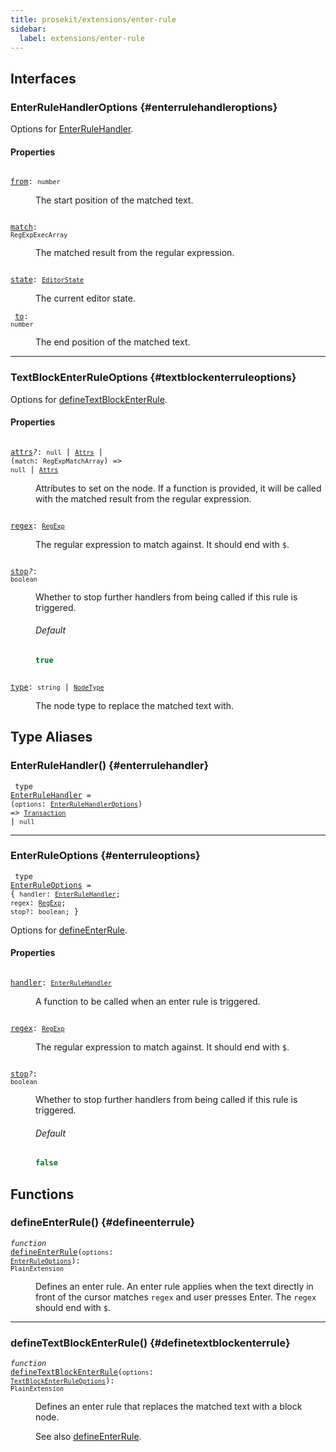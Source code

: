 ```yaml
---
title: prosekit/extensions/enter-rule
sidebar:
  label: extensions/enter-rule
---
```


## Interfaces

### EnterRuleHandlerOptions {#enterrulehandleroptions}

Options for [EnterRuleHandler](#enterrulehandler).

#### Properties

<dl>

<dt>

<code data-typedoc-declaration><i></i> <a id="from" href="#from">from</a>: `number`</code>

</dt>

<dd>

The start position of the matched text.

</dd>

</dl>

<dl>

<dt>

<code data-typedoc-declaration><i></i> <a id="match" href="#match">match</a>: `RegExpExecArray`</code>

</dt>

<dd>

The matched result from the regular expression.

</dd>

</dl>

<dl>

<dt>

<code data-typedoc-declaration><i></i> <a id="state" href="#state">state</a>: [`EditorState`](../pm/state.md#editorstate)</code>

</dt>

<dd>

The current editor state.

</dd>

</dl>

<dl>

<dt>

<code data-typedoc-declaration><i></i> <a id="to" href="#to">to</a>: `number`</code>

</dt>

<dd>

The end position of the matched text.

</dd>

</dl>

***

### TextBlockEnterRuleOptions {#textblockenterruleoptions}

Options for [defineTextBlockEnterRule](#definetextblockenterrule).

#### Properties

<dl>

<dt>

<code data-typedoc-declaration><i></i> <a id="attrs" href="#attrs">attrs</a><i>?</i>: `null` \| [`Attrs`](../pm/model.md#attrs-7) \| (`match`: `RegExpMatchArray`) => `null` \| [`Attrs`](../pm/model.md#attrs-7)</code>

</dt>

<dd>

Attributes to set on the node. If a function is provided, it will be called
with the matched result from the regular expression.

</dd>

</dl>

<dl>

<dt>

<code data-typedoc-declaration><i></i> <a id="regex" href="#regex">regex</a>: [`RegExp`](https://developer.mozilla.org/docs/Web/JavaScript/Reference/Global_Objects/RegExp)</code>

</dt>

<dd>

The regular expression to match against. It should end with `$`.

</dd>

</dl>

<dl>

<dt>

<code data-typedoc-declaration><i></i> <a id="stop" href="#stop">stop</a><i>?</i>: `boolean`</code>

</dt>

<dd>

Whether to stop further handlers from being called if this rule is triggered.

###### Default

```ts
true
```

</dd>

</dl>

<dl>

<dt>

<code data-typedoc-declaration><i></i> <a id="type" href="#type">type</a>: `string` \| [`NodeType`](../pm/model.md#nodetype)</code>

</dt>

<dd>

The node type to replace the matched text with.

</dd>

</dl>

## Type Aliases

### EnterRuleHandler() {#enterrulehandler}

<dl>

<dt>

<code data-typedoc-declaration><i></i> type <a id="enterrulehandler" href="#enterrulehandler">EnterRuleHandler</a> = (`options`: [`EnterRuleHandlerOptions`](#enterrulehandleroptions)) => [`Transaction`](../pm/state.md#transaction) \| `null`</code>

</dt>

<dd>

</dd>

</dl>

***

### EnterRuleOptions {#enterruleoptions}

<code data-typedoc-declaration><i></i> type <a id="enterruleoptions" href="#enterruleoptions">EnterRuleOptions</a> = \{ `handler`: [`EnterRuleHandler`](#enterrulehandler); `regex`: [`RegExp`](https://developer.mozilla.org/docs/Web/JavaScript/Reference/Global_Objects/RegExp); `stop?`: `boolean`; \}</code>

Options for [defineEnterRule](#defineenterrule).

#### Properties

<dl>

<dt>

<code data-typedoc-declaration><i></i> <a id="handler" href="#handler">handler</a>: [`EnterRuleHandler`](#enterrulehandler)</code>

</dt>

<dd>

A function to be called when an enter rule is triggered.

</dd>

</dl>

<dl>

<dt>

<code data-typedoc-declaration><i></i> <a id="regex-1" href="#regex-1">regex</a>: [`RegExp`](https://developer.mozilla.org/docs/Web/JavaScript/Reference/Global_Objects/RegExp)</code>

</dt>

<dd>

The regular expression to match against. It should end with `$`.

</dd>

</dl>

<dl>

<dt>

<code data-typedoc-declaration><i></i> <a id="stop-1" href="#stop-1">stop</a><i>?</i>: `boolean`</code>

</dt>

<dd>

Whether to stop further handlers from being called if this rule is triggered.

###### Default

```ts
false
```

</dd>

</dl>

## Functions

### defineEnterRule() {#defineenterrule}

<dl>

<dt>

<code data-typedoc-declaration><i>function</i> <i></i> <a id="defineenterrule-2" href="#defineenterrule-2">defineEnterRule</a>(`options`: [`EnterRuleOptions`](#enterruleoptions)): `PlainExtension`</code>

</dt>

<dd>

Defines an enter rule. An enter rule applies when the text directly in front of
the cursor matches `regex` and user presses Enter. The `regex` should end
with `$`.

</dd>

</dl>

***

### defineTextBlockEnterRule() {#definetextblockenterrule}

<dl>

<dt>

<code data-typedoc-declaration><i>function</i> <i></i> <a id="definetextblockenterrule-2" href="#definetextblockenterrule-2">defineTextBlockEnterRule</a>(`options`: [`TextBlockEnterRuleOptions`](#textblockenterruleoptions)): `PlainExtension`</code>

</dt>

<dd>

Defines an enter rule that replaces the matched text with a block node.

See also [defineEnterRule](#defineenterrule).

</dd>

</dl>
